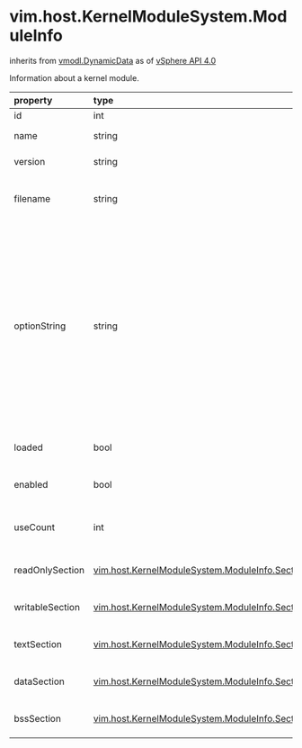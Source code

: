 vim.host.KernelModuleSystem.ModuleInfo
======================================
inherits from [vmodl.DynamicData](docs/vmodl.DynamicData.md)
as of [vSphere API 4.0](vim.version.md#vim.version.version5)


Information about a kernel module.

| property | type | optional | priv | desc |
|:---------|:-----|:---------|:-----|:-----|
| id | int | None | None | Module ID. |
| name | string | None | None | Module name. |
| version | string | None | None | Version string. |
| filename | string | None | None | Module filename, without the path. |
| optionString | string | None | None | Option string configured to be passed to the kernel module when loaded.   Note that this is not necessarily the option string currently in use by   the kernel module. |
| loaded | bool | None | None | Is the module loaded? |
| enabled | bool | None | None | Is the module enabled? |
| useCount | int | None | None | Number of references to this module. |
| readOnlySection | [vim.host.KernelModuleSystem.ModuleInfo.SectionInfo](vim.host.KernelModuleSystem.ModuleInfo.SectionInfo.md "vim.host.KernelModuleSystem.ModuleInfo.SectionInfo") | None | None | Read-only section information. |
| writableSection | [vim.host.KernelModuleSystem.ModuleInfo.SectionInfo](vim.host.KernelModuleSystem.ModuleInfo.SectionInfo.md "vim.host.KernelModuleSystem.ModuleInfo.SectionInfo") | None | None | Writable section information. |
| textSection | [vim.host.KernelModuleSystem.ModuleInfo.SectionInfo](vim.host.KernelModuleSystem.ModuleInfo.SectionInfo.md "vim.host.KernelModuleSystem.ModuleInfo.SectionInfo") | None | None | Text section information. |
| dataSection | [vim.host.KernelModuleSystem.ModuleInfo.SectionInfo](vim.host.KernelModuleSystem.ModuleInfo.SectionInfo.md "vim.host.KernelModuleSystem.ModuleInfo.SectionInfo") | None | None | Data section information. |
| bssSection | [vim.host.KernelModuleSystem.ModuleInfo.SectionInfo](vim.host.KernelModuleSystem.ModuleInfo.SectionInfo.md "vim.host.KernelModuleSystem.ModuleInfo.SectionInfo") | None | None | BSS section information. |


